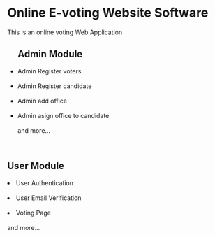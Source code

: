 # <b>Online E-voting Website Software</b>

This is an online voting Web Application<br>
<ul>
	
## Admin Module
<li>Admin Register voters</li><br>
<li>Admin Register candidate</li><br>
<li>Admin add office</li> <br>
<li>Admin asign office to candidate</li><br>
and more...
</ul>
<br>


## User Module
<li>User Authentication</li><br>
<li>User Email Verification</li><br>
<li>Voting Page</li> <br>
and more...
</ul>
